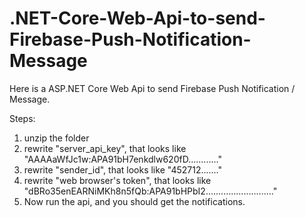 # .NET-Core-Web-Api-to-send-Firebase-Push-Notification-Message
Here is a ASP.NET Core Web Api to send Firebase Push Notification / Message.

Steps:
1. unzip the folder
2. rewrite "server_api_key", that looks like "AAAAaWfJc1w:APA91bH7enkdlw620fD............"
3. rewrite "sender_id", that looks like "452712......."
4. rewrite "web browser's token", that looks like "dBRo35enEARNiMKh8n5fQb:APA91bHPbI2..........................."
5. Now run the api, and you should get the notifications.
